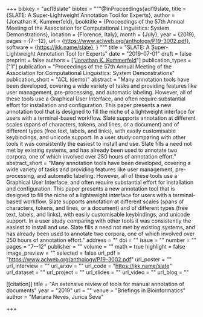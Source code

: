 +++
bibkey = "acl19slate"
bibtex = """@InProceedings{acl19slate,
  title     = {SLATE: A Super-Lightweight Annotation Tool for Experts},
  author    = {Jonathan K. Kummerfeld},
  booktitle = {Proceedings of the 57th Annual Meeting of the Association for Computational Linguistics: System Demonstrations},
  location  = {Florence, Italy},
  month     = {July},
  year      = {2019},
  pages     = {7--12},
  url       = {https://www.aclweb.org/anthology/P19-3002.pdf},
  software  = {https://jkk.name/slate},
}
"""
title = "SLATE: A Super-Lightweight Annotation Tool for Experts"
date = "2019-07-01"
draft = false
preprint = false
authors = ["<span style='text-decoration:underline;'>Jonathan K. Kummerfeld</span>"]
publication_types = ["1"]
publication = "Proceedings of the 57th Annual Meeting of the Association for Computational Linguistics: System Demonstrations"
publication_short = "ACL (demo)"
abstract = "Many annotation tools have been developed, covering a wide variety of tasks and providing features like user management, pre-processing, and automatic labeling. However, all of these tools use a Graphical User Interface, and often require substantial effort for installation and configuration. This paper presents a new annotation tool that is designed to fill the niche of a lightweight interface for users with a terminal-based workflow. Slate supports annotation at different scales (spans of characters, tokens, and lines, or a document) and of different types (free text, labels, and links), with easily customisable keybindings, and unicode support. In a user study comparing with other tools it was consistently the easiest to install and use. Slate fills a need not met by existing systems, and has already been used to annotate two corpora, one of which involved over 250 hours of annotation effort."
abstract_short = "Many annotation tools have been developed, covering a wide variety of tasks and providing features like user management, pre-processing, and automatic labeling. However, all of these tools use a Graphical User Interface, and often require substantial effort for installation and configuration. This paper presents a new annotation tool that is designed to fill the niche of a lightweight interface for users with a terminal-based workflow. Slate supports annotation at different scales (spans of characters, tokens, and lines, or a document) and of different types (free text, labels, and links), with easily customisable keybindings, and unicode support. In a user study comparing with other tools it was consistently the easiest to install and use. Slate fills a need not met by existing systems, and has already been used to annotate two corpora, one of which involved over 250 hours of annotation effort."
address = ""
doi = ""
issue = ""
number = ""
pages = "7--12"
publisher = ""
volume = ""
math = true
highlight = false
image_preview = ""
selected = false
url_pdf = "https://www.aclweb.org/anthology/P19-3002.pdf"
url_poster = ""
url_interview = ""
url_arxiv = ""
url_code = "https://jkk.name/slate"
url_dataset = ""
url_project = ""
url_slides = ""
url_video = ""
url_blog = ""

[[citation]]
title = "An extensive review of tools for manual annotation of documents"
year = "2019"
url = ""
venue = "Briefings in Bioinformatics"
author = "Mariana Neves, Jurica Ševa"


+++